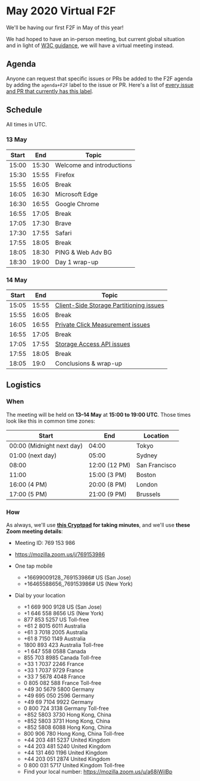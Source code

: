 # May 2020 Virtual F2F

We'll be having our first F2F in May of this year!

We had hoped to have an in-person meeting, but current global situation and in light of [W3C guidance](https://w3c.github.io/Guide/meetings/continuity.html), we will have a virtual meeting instead.

## Agenda

Anyone can request that specific issues or PRs be added to the F2F agenda by adding the `agenda+F2F` label to the issue or PR. Here's a list of [every issue and PR that currently has this label](https://github.com/search?q=org%3Aprivacycg+label%3Aagenda%2BF2F).

## Schedule

All times in UTC.

### 13 May

| Start | End   | Topic                     |
| ----- | ----- | ------------------------- |
| 15:00 | 15:30 | Welcome and introductions |
| 15:30 | 15:55 | Firefox                   |
| 15:55 | 16:05 | Break                     |
| 16:05 | 16:30 | Microsoft Edge            |
| 16:30 | 16:55 | Google Chrome             |
| 16:55 | 17:05 | Break                     |
| 17:05 | 17:30 | Brave                     |
| 17:30 | 17:55 | Safari                    |
| 17:55 | 18:05 | Break                     |
| 18:05 | 18:30 | PING & Web Adv BG         |
| 18:30 | 19:00 | Day 1 wrap-up             |

### 14 May

| Start | End   | Topic   |
| ----- | ----- | ------- |
| 15:05 | 15:55 | [Client-Side Storage Partitioning issues](https://github.com/privacycg/storage-partitioning/issues?q=is%3Aissue+is%3Aopen+label%3Aagenda%2BF2F) |
| 15:55 | 16:05 | Break   |
| 16:05 | 16:55 | [Private Click Measurement issues](https://github.com/privacycg/private-click-measurement/issues?q=is%3Aissue+is%3Aopen+label%3Aagenda%2BF2F) |
| 16:55 | 17:05 | Break   |
| 17:05 | 17:55 | [Storage Access API issues](https://github.com/privacycg/storage-access/issues?q=is%3Aissue+is%3Aopen+label%3Aagenda%2BF2F) |
| 17:55 | 18:05 | Break   |
| 18:05 | 19:0 | Conclusions & wrap-up |

## Logistics

### When

The meeting will be held on **13–14 May** at **15:00 to 19:00 UTC**. Those times look like this in common time zones:

| Start  | End | Location |
| ------ | --- | -------- |
| 00:00 (Midnight next day) | 04:00 | Tokyo |
| 01:00 (next day) | 05:00 | Sydney |
| 08:00 | 12:00 (12 PM) | San Francisco |
| 11:00 | 15:00 (3 PM) | Boston |
| 16:00 (4 PM) | 20:00 (8 PM) | London |
| 17:00 (5 PM) | 21:00 (9 PM) | Brussels |

### How

As always, we'll use **[this Cryptpad](https://cryptpad.w3ctag.org/code/#/2/code/edit/ZrkcuhmVbx1OGyWlTX5L0j8T/) for taking minutes**, and we'll use **these Zoom meeting details**:

* Meeting ID: 769 153 986
* https://mozilla.zoom.us/j/769153986

* One tap mobile
    * +16699009128,,769153986# US (San Jose)
    * +16465588656,,769153986# US (New York)

* Dial by your location
    * +1 669 900 9128 US (San Jose)
    * +1 646 558 8656 US (New York)
    * 877 853 5257 US Toll-free
    * +61 2 8015 6011 Australia
    * +61 3 7018 2005 Australia
    * +61 8 7150 1149 Australia
    * 1800 893 423 Australia Toll-free
    * +1 647 558 0588 Canada
    * 855 703 8985 Canada Toll-free
    * +33 1 7037 2246 France
    * +33 1 7037 9729 France
    * +33 7 5678 4048 France
    * 0 805 082 588 France Toll-free
    * +49 30 5679 5800 Germany
    * +49 695 050 2596 Germany
    * +49 69 7104 9922 Germany
    * 0 800 724 3138 Germany Toll-free
    * +852 5803 3730 Hong Kong, China
    * +852 5803 3731 Hong Kong, China
    * +852 5808 6088 Hong Kong, China
    * 800 906 780 Hong Kong, China Toll-free
    * +44 203 481 5237 United Kingdom
    * +44 203 481 5240 United Kingdom
    * +44 131 460 1196 United Kingdom
    * +44 203 051 2874 United Kingdom
    * 0 800 031 5717 United Kingdom Toll-free
    * Find your local number: https://mozilla.zoom.us/u/a68iWilBp
